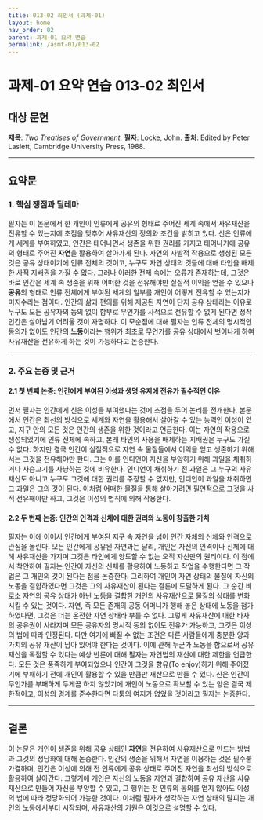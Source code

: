 ```yaml
---
title: 013-02 최인서 (과제-01)
layout: home
nav_order: 02
parent: 과제-01 요약 연습
permalink: /asmt-01/013-02
---
```


# 과제-01 요약 연습 013-02 최인서 

## 대상 문헌  
**제목**: *Two Treatises of Government.*
**필자**: Locke, John.
**출처**: Edited by Peter Laslett, Cambridge University Press, 1988.

---

## 요약문  

### 1. 핵심 쟁점과 딜레마  
필자는 이 논문에서 한 개인이 인류에게 공유의 형태로 주어진 세계 속에서 사유재산을 전유할 수 있는지에 초점을 맞추어 사유재산의 정의와 조건을 밝히고 있다. 신은 인류에게 세계를 부여하였고, 인간은 태어나면서 생존을 위한 권리를 가지고 태어나기에 공유의 형태로 주어진 **자연**을 활용하여 살아가게 된다. 자연의 자발적 작용으로 생성된 모든 것은 공유 상태이기에 인류 전체의 것이고, 누구도 자연 상태의 것들에 대해 타인을 배제한 사적 지배권을 가질 수 없다. 그러나 이러한 전제 속에는 오류가 존재하는데, 그것은 바로 인간은 세계 속 생존을 위해 어떠한 것을 전유해야만 실질적 이익을 얻을 수 있으나 **공유**의 형태로 인류 전체에게 부여된 세계의 일부를 개인이 어떻게 전유할 수 있는지가 미지수라는 점이다. 인간의 삶과 편의를 위해 제공된 자연이 단지 공유 상태라는 이유로 누구도 모든 공유자의 동의 없이 함부로 무언가를 사적으로 전유할 수 없게 된다면 정작 인간은 살아남기 어려울 것이 자명하다. 이 모순점에 대해 필자는 인류 전체의 명시적인 동의가 없이도 인간의 **노동**이라는 행위가 최초로 무언가를 공유 상태에서 벗어나게 하여 사유재산을 전유하게 하는 것이 가능하다고 논증한다. 

---

### 2. 주요 논증 및 근거  

#### 2.1 첫 번째 논증: 인간에게 부여된 이성과 생명 유지에 전유가 필수적인 이유
먼저 필자는 인간에게 신은 이성을 부여했다는 것에 초점을 두어 논리를 전개한다. 본문에서 인간은 최선의 방식으로 세계와 자연을 활용해서 살아갈 수 있는 능력인 이성이 있고, 지구 안의 모든 것은 인간의 생존을 위한 것이라고 언급한다. 이는 자연의 작용으로 생성되었기에 인류 전체에 속하고, 본래 타인의 사용을 배제하는 지배권은 누구도 가질 수 없다. 하지만 결국 인간이 실질적으로 자연 속 물질들에서 이익을 얻고 생존하기 위해서는 그것을 전유해야만 한다. 그는 이를 인디언이 자신을 부양하기 위해 과일을 채취하거나 사슴고기를 사냥하는 것에 비유한다. 인디언이 채취하기 전 과일은 그 누구의 사유재산도 아니고 누구도 그것에 대한 권리를 주장할 수 없지만, 인디언이 과일을 채취하면 그 과일은 그의 것이 된다. 이처럼 어떠한 물질을 통해 살아가려면 필연적으로 그것을 사적 전유해야만 하고, 그것은 이성의 법칙에 의해 작용한다.

#### 2.2 두 번째 논증: 인간의 인격과 신체에 대한 권리와 노동이 창출한 가치
필자는 이에 이어서 인간에게 부여된 지구 속 자연을 넘어 인간 자체의 신체와 인격으로 관심을 돌린다. 모든 인간에게 공유된 자연과는 달리, 개인은 자신의 인격이나 신체에 대해 사유재산을 가지며 그것은 타인에게 양도할 수 없는 오직 자신만의 권리이다. 이 점에서 착안하여 필자는 인간이 자신의 신체를 활용하여 노동하고 작업을 수행한다면 그 작업은 그 개인의 것이 된다는 점을 논증한다. 그리하여 개인이 자연 상태의 물질에 자신의 노동을 결합하였다면 그것은 그의 사유재산이 된다는 결론에 도달하게 된다. 그 순간 비로소 자연의 공유 상태가 아닌 노동을 결합한 개인의 사유재산으로 물질의 상태를 변화시킬 수 있는 것이다. 자연, 즉 모든 존재의 공동 어머니가 행해 놓은 상태에 노동을 첨가하였다면, 그것은 더는 온전한 자연 상태라 부를 수 없다. 그렇게 사유재산에 대한 타자의 공유권이 사라지며 모든 공유자의 명시적 동의 없이도 전유가 가능하고, 그것은 이성의 법에 따라 인정된다. 다만 여기에 빠질 수 없는 조건은 다른 사람들에게 충분한 양과 가치의 공유 재산이 남아 있어야 한다는 것이다. 이에 관해 누군가 노동을 함으로써 공유 재산을 독점할 수 있다는 예상 반론에 대해 필자는 자연법의 재산에 대한 제한을 언급한다. 모든 것은 풍족하게 부여되었으나 인간이 그것을 향유(To enjoy)하기 위해 주어졌기에 부패하기 전에 개인이 활용할 수 있을 만큼만 재산으로 만들 수 있다. 신은 인간이 무언가를 부패하게 두게끔 하지 않았기에 개인이 노동으로 확보할 수 있는 양은 결국 제한적이고, 이성의 경계를 준수한다면 다툼의 여지가 없었을 것이라고 필자는 논증한다.

---

## 결론  
이 논문은 개인이 생존을 위해 공유 상태인 **자연**을 전유하여 사유재산으로 만드는 방법과 그것의 정당화에 대해 논증한다. 인간의 생존을 위해서 자연을 이용하는 것은 필수불가결하며, 인간은 이성에 의해 전 인류에게 공유 상태로 주어진 자연을 최선의 방식으로 활용하여 살아간다. 그렇기에 개인은 자신의 노동을 자연과 결합하여 공유 재산을 사유재산으로 만들어 자신을 부양할 수 있고, 그 행위는 전 인류의 동의를 얻지 않아도 이성의 법에 따라 정당화되어 가능한 것이다. 이처럼 필자가 생각하는 자연 상태의 탈피는 개인의 노동에서부터 시작되며, 사유재산의 기원은 이것으로 설명할 수 있다.
